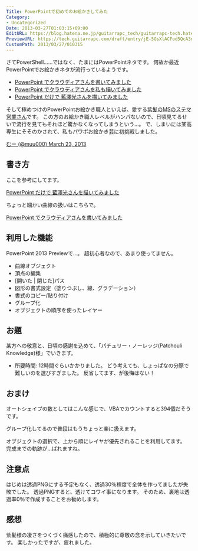 ```yaml
---
Title: PowerPointで初めてのお絵かきしてみた
Category:
- Uncategorized
Date: 2013-03-27T01:03:15+09:00
EditURL: https://blog.hatena.ne.jp/guitarrapc_tech/guitarrapc-tech.hatenablog.com/atom/entry/6802418398340423944
PreviewURL: https://tech.guitarrapc.com/draft/entry/jE-5GsXlACFod5QcA3nu-yGgoVs
CustomPath: 2013/03/27/010315
---
```


<!--
Date: 2013-03-27T01:03:15+09:00
URL: https://tech.guitarrapc.com/entry/2013/03/27/010315
-->

さてPowerShell……ではなく、たまにはPowerPointネタです。 何故か最近PowerPointでお絵かきネタが流行っているようです。

* [PowerPoint でクラウディアさんを書いてみました]("http://engineermemo.wordpress.com/2013/03/20/powerpoint-でクラウディアさんを書いてみました/")
* [PowerPoint でクラウディアさんを私も描いてみました]("http://blogs.msdn.com/b/shintak/archive/2013/03/22/10404416.aspx")
* [PowerPoint だけで 藍澤光さんを描いてみました]("http://blogs.msdn.com/b/shintak/archive/2013/03/26/10405312.aspx?utm_medium=twitter&amp;utm_source=twitterfeed")

そして極めつけのPowerPointお絵かき職人といえば、愛する[紫髪のMSのステマ営業さん]("https://twitter.com/Grabacr07")です。 この方のお絵かき職人レベルがハンパないので、日頃見てるせいで流行を見てもそれほど驚かなくなってしまうという…。 で、しまいには某高専生にそそのかされて、私もパワポお絵かき芸に初挑戦しました。

[むー (@muu000) March 23, 2013]("https://twitter.com/muu000/status/315454004815609857")

## 書き方

ここを参考にしてます。

[PowerPoint だけで 藍澤光さんを描いてみました]("http://blogs.msdn.com/b/shintak/archive/2013/03/26/10405312.aspx?utm_medium=twitter&amp;utm_source=twitterfeed")

ちょっと細かい曲線の扱いはこちらで。

[PowerPoint でクラウディアさんを書いてみました]("http://engineermemo.wordpress.com/2013/03/20/powerpoint-でクラウディアさんを書いてみました/")

## 利用した機能

PowerPoint 2013 Previewで…。 超初心者なので、あまり使ってません。

- 曲線オブジェクト
- 頂点の編集
- [開いた | 閉じた]パス
- 図形の書式設定（塗りつぶし、線、グラデーション）
- 書式のコピー/貼り付け
- グループ化
- オブジェクトの順序を使ったレイヤー

## お題

某方への敬意と、日頃の感謝を込めて、「パチュリー・ノーレッジ(Patchouli Knowledge)様」でいきます。

* 所要時間: 12時間ぐらいかかりました。 どう考えても、しょっぱなの分際で難しいのを選びすぎました。 反省してます、が後悔はない！

## おまけ

オートシェイプの数としてはこんな感じで、VBAでカウントすると394個だそうです。

グループ化してるので普段はもうちょっと楽に扱えます。

オブジェクトの選択で、上から順にレイヤが優先されることを利用してます。
完成までの軌跡が…ばれますね。

## 注意点

はじめは透過PNGにする予定もなく、透過30％程度で全体を作ってましたが失敗でした。 透過PNGすると、透けてコワイ事になります。 そのため、裏地は透過率0％で作成することをお勧めします。

## 感想

紫髪様の凄さをつくづく痛感したので、積極的に尊敬の念を示していきたいです。
楽しかったですが、疲れました。
